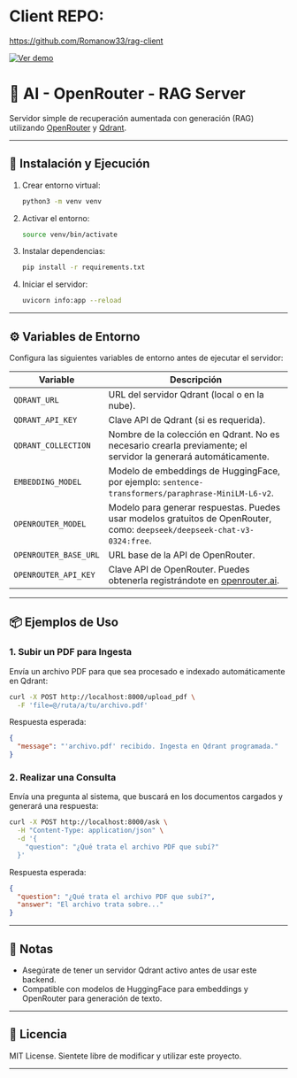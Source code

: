 # Client REPO:

https://github.com/Romanow33/rag-client

[![Ver demo](ruta-a-thumbnail.jpg)]( https://drive.google.com/file/d/1QMOcws2mze155BwLHuWQoi7yqx76QcxZ/view?usp=sharing)
 


# 🧠 AI - OpenRouter - RAG Server

Servidor simple de recuperación aumentada con generación (RAG) utilizando [OpenRouter](https://openrouter.ai/) y [Qdrant](https://qdrant.tech/).

---

## 🚀 Instalación y Ejecución

1. Crear entorno virtual:
   ```bash
   python3 -m venv venv
   ```

2. Activar el entorno:
   ```bash
   source venv/bin/activate
   ```

3. Instalar dependencias:
   ```bash
   pip install -r requirements.txt
   ```

4. Iniciar el servidor:
   ```bash
   uvicorn info:app --reload
   ```

---

## ⚙️ Variables de Entorno

Configura las siguientes variables de entorno antes de ejecutar el servidor:

| Variable               | Descripción |
|------------------------|-------------|
| `QDRANT_URL`           | URL del servidor Qdrant (local o en la nube). |
| `QDRANT_API_KEY`       | Clave API de Qdrant (si es requerida). |
| `QDRANT_COLLECTION`    | Nombre de la colección en Qdrant. No es necesario crearla previamente; el servidor la generará automáticamente. |
| `EMBEDDING_MODEL`      | Modelo de embeddings de HuggingFace, por ejemplo: `sentence-transformers/paraphrase-MiniLM-L6-v2`. |
| `OPENROUTER_MODEL`     | Modelo para generar respuestas. Puedes usar modelos gratuitos de OpenRouter, como: `deepseek/deepseek-chat-v3-0324:free`. |
| `OPENROUTER_BASE_URL`  | URL base de la API de OpenRouter. |
| `OPENROUTER_API_KEY`   | Clave API de OpenRouter. Puedes obtenerla registrándote en [openrouter.ai](https://openrouter.ai). |

---

## 📦 Ejemplos de Uso

### 1. Subir un PDF para Ingesta

Envía un archivo PDF para que sea procesado e indexado automáticamente en Qdrant:

```bash
curl -X POST http://localhost:8000/upload_pdf \
  -F 'file=@/ruta/a/tu/archivo.pdf'
```

Respuesta esperada:

```json
{
  "message": "'archivo.pdf' recibido. Ingesta en Qdrant programada."
}
```

### 2. Realizar una Consulta

Envía una pregunta al sistema, que buscará en los documentos cargados y generará una respuesta:

```bash
curl -X POST http://localhost:8000/ask \
  -H "Content-Type: application/json" \
  -d '{
    "question": "¿Qué trata el archivo PDF que subí?"
  }'
```

Respuesta esperada:

```json
{
  "question": "¿Qué trata el archivo PDF que subí?",
  "answer": "El archivo trata sobre..."
}
```

---

## 📝 Notas

- Asegúrate de tener un servidor Qdrant activo antes de usar este backend.
- Compatible con modelos de HuggingFace para embeddings y OpenRouter para generación de texto.

---

## 🧩 Licencia

MIT License. Sientete libre de modificar y utilizar este proyecto.

---
